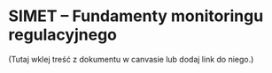 # SIMET – Fundamenty monitoringu regulacyjnego
(Tutaj wklej treść z dokumentu w canvasie lub dodaj link do niego.)
